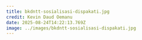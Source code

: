 ```yaml
---
title: bkdntt-sosialisasi-dispakati.jpg
credit: Kevin Daud Oemanu
date: 2025-08-24T14:22:13.769Z
image: ../images/bkdntt-sosialisasi-dispakati.jpg
---
```


